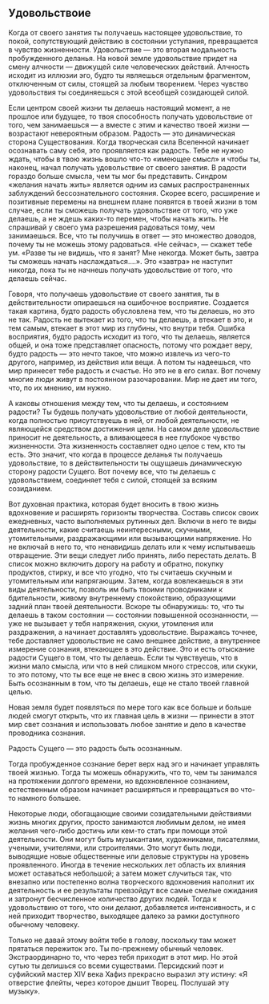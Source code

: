 ## Удовольствоие

Когда от своего занятия ты получаешь настоящее удовольствие, то покой, сопутствующий действию в состоянии уступания, превращается в чувство жизненности. Удовольствие — это вторая модальность
пробужденного деланья. На новой земле удовольствие придет на смену алчности — движущей силе человеческих действий. Алчность исходит из иллюзии эго, будто ты являешься отдельным фрагментом, отключенным от силы, стоящей за любым творением. Через чувство удовольствия ты соединяешься с этой всеобщей созидающей силой.

Если центром своей жизни ты делаешь настоящий момент, а не прошлое или будущее, то твоя способность получать удовольствие от того, чем занимаешься — а вместе с этим и качество твоей жизни — возрастают невероятным образом. Радость — это динамическая сторона
Существования. Когда творческая сила Вселенной начинает осознавать саму себя, это проявляется как радость. Тебе не нужно ждать, чтобы в твою жизнь вошло что-то «имеющее смысл» и чтобы ты, наконец, начал
получать удовольствие от своего занятия. В радости гораздо больше смысла, чем ты мог бы представить. Синдром «желания начать жить» является одним из самых распространенных заблуждений бессознательного состояния. Скорее всего, расширение и позитивные
перемены на внешнем плане появятся в твоей жизни в том случае, если ты сможешь получать удовольствие от того, что уже делаешь, а не ждешь каких-то перемен, чтобы начать жить. Не спрашивай у своего ума
разрешения радоваться тому, чем занимаешься. Все, что ты получишь в ответ — это множество доводов, почему ты не можешь этому радоваться. «Не сейчас», — скажет тебе ум. «Разве ты не видишь, что я занят? Мне некогда. Может быть, завтра ты сможешь начать наслаждаться....». Это «завтра» не наступит никогда, пока ты не начнешь
получать удовольствие от того, что делаешь сейчас.

Говоря, что получаешь удовольствие от своего занятия, ты в действительности опираешься на ошибочное восприятие. Создается такая картина, будто радость обусловлена тем, что ты делаешь, но это не
так. Радость не вытекает из того, что ты делаешь, а втекает в это, и тем самым, втекает в этот мир из глубины, что внутри тебя. Ошибка восприятия, будто радость исходит из того, что ты делаешь, является
общей, и она тоже представляет опасность, потому что рождает веру, будто радость — это нечто такое, что можно извлечь из чего-то другого, например, из действия или вещи. А потом ты надеешься, что мир
принесет тебе радость и счастье. Но это не в его силах. Вот почему многие люди живут в постоянном разочаровании. Мир не дает им того, что, по их мнению, им нужно. 

А каковы отношения между тем, что ты делаешь, и состоянием радости? Ты будешь получать удовольствие от любой деятельности, когда полностью присутствуешь в ней, от любой деятельности, не
являющейся средством достижения цели. На самом деле удовольствие приносит не деятельность, а вливающееся в нее глубокое чувство жизненности. Эта жизненность составляет одно целое с тем, кто ты есть.
Это значит, что когда в процессе деланья ты получаешь удовольствие, то в действительности ты ощущаешь динамическую сторону радости
Сущего. Вот почему все, что ты делаешь с удовольствием, соединяет тебя с силой, стоящей за всяким созиданием.

Вот духовная практика, которая будет вносить в твою жизнь вдохновение и расширять горизонты творчества. Составь список своих ежедневных, часто выполняемых рутинных дел. Включи в него те виды деятельности, какие считаешь неинтересными, скучными, утомительными, раздражающими или вызывающими напряжение. Но не
включай в него то, что ненавидишь делать или к чему испытываешь отвращение. Эти вещи следует либо принять, либо перестать делать. В список можно включить дорогу на работу и обратно, покупку продуктов, стирку, и все что угодно, что ты считаешь скучным и утомительным или
напрягающим. Затем, когда вовлекаешься в эти виды деятельности, позволь им быть твоими проводниками к бдительности, живому внутреннему спокойствию, образующими задний план твоей деятельности. Вскоре ты обнаружишь: то, что ты делаешь в таком состоянии — состоянии повышенной осознанности, — уже не вызывает
у тебя напряжения, скуки, утомления или раздражения, а начинает доставлять удовольствие. Выражаясь точнее, тебе доставляет удовольствие не само внешнее действие, а внутреннее измерение сознания, втекающее в это действие. Это и есть отыскание радости Сущего в том, что ты делаешь. Если ты чувствуешь, что в жизни мало
смысла, или что в ней слишком много стрессов, или скуки, то это потому, что ты все еще не внес в свою жизнь это измерение. Быть осознанным в том, что ты делаешь, еще не стало твоей главной целью.

Новая земля будет появляться по мере того как все больше и больше людей смогут открыть, что их главная цель в жизни — принести в этот мир свет сознания и использовать любое занятие и дело в качестве
проводника сознания. 

Радость Сущего — это радость быть осознанным.

Тогда пробужденное сознание берет верх над эго и начинает управлять твоей жизнью. Тогда ты можешь обнаружить, что то, чем ты занимался на протяжении долгого времени, но вдохновленное сознанием, естественным образом начинает расширяться и превращаться во что-то намного большее.

Некоторые люди, обогащающие своими созидательными
действиями жизнь многих других, просто занимаются любимым делом, не имея желания чего-либо достичь или кем-то стать при помощи этой деятельности. Они могут быть музыкантами, художниками, писателями,
учеными, учителями, или строителями. Это могут быть люди, выводящие новые общественные или деловые структуры на уровень проявленного. Иногда в течение нескольких лет область их влияния может оставаться небольшой; а затем может случиться так, что внезапно
или постепенно волна творческого вдохновения наполнит их деятельность и ее результаты превзойдут все самые смелые ожидания и затронут бесчисленное количество других людей. Тогда к удовольствию от того, что они делают, добавляется интенсивность, и с ней приходит
творчество, выходящее далеко за рамки доступного обычному человеку.  

Только не давай этому войти тебе в голову, поскольку там может прятаться пережиток эго. Ты по-прежнему обычный человек. Экстраординарно то, что через тебя приходит в этот мир. Но этой сутью ты делишься со всеми существами. Персидский поэт и суфийский мастер
XIV века Хафиз прекрасно выразил эту истину: «Я отверстие флейты, через которое дышит Творец. Послушай эту музыку». 
